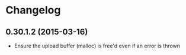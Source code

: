 # Changelog

## 0.30.1.2 (2015-03-16)

  * Ensure the upload buffer (malloc) is free'd even if an error is thrown
